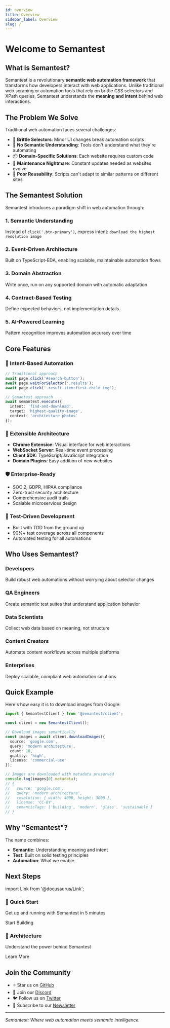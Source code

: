 ```yaml
---
id: overview
title: Overview
sidebar_label: Overview
slug: /
---
```


# Welcome to Semantest

## What is Semantest?

Semantest is a revolutionary **semantic web automation framework** that transforms how developers interact with web applications. Unlike traditional web scraping or automation tools that rely on brittle CSS selectors and XPath queries, Semantest understands the **meaning and intent** behind web interactions.

## The Problem We Solve

Traditional web automation faces several challenges:

- 🔧 **Brittle Selectors**: Minor UI changes break automation scripts
- 🤖 **No Semantic Understanding**: Tools don't understand what they're automating
- 📦 **Domain-Specific Solutions**: Each website requires custom code
- 🔄 **Maintenance Nightmare**: Constant updates needed as websites evolve
- 🧩 **Poor Reusability**: Scripts can't adapt to similar patterns on different sites

## The Semantest Solution

Semantest introduces a paradigm shift in web automation through:

### 1. **Semantic Understanding**
Instead of `click('.btn-primary')`, express intent: `download the highest resolution image`

### 2. **Event-Driven Architecture**
Built on TypeScript-EDA, enabling scalable, maintainable automation flows

### 3. **Domain Abstraction**
Write once, run on any supported domain with automatic adaptation

### 4. **Contract-Based Testing**
Define expected behaviors, not implementation details

### 5. **AI-Powered Learning**
Pattern recognition improves automation accuracy over time

## Core Features

### 🎯 Intent-Based Automation
```typescript
// Traditional approach
await page.click('#search-button');
await page.waitForSelector('.results');
await page.click('.result-item:first-child img');

// Semantest approach
await semantest.execute({
  intent: 'find-and-download',
  target: 'highest-quality-image',
  context: 'architecture photos'
});
```

### 🔌 Extensible Architecture
- **Chrome Extension**: Visual interface for web interactions
- **WebSocket Server**: Real-time event processing
- **Client SDK**: TypeScript/JavaScript integration
- **Domain Plugins**: Easy addition of new websites

### 🛡️ Enterprise-Ready
- SOC 2, GDPR, HIPAA compliance
- Zero-trust security architecture
- Comprehensive audit trails
- Scalable microservices design

### 🧪 Test-Driven Development
- Built with TDD from the ground up
- 90%+ test coverage across all components
- Automated testing for all automations

## Who Uses Semantest?

### Developers
Build robust web automations without worrying about selector changes

### QA Engineers
Create semantic test suites that understand application behavior

### Data Scientists
Collect web data based on meaning, not structure

### Content Creators
Automate content workflows across multiple platforms

### Enterprises
Deploy scalable, compliant web automation solutions

## Quick Example

Here's how easy it is to download images from Google:

```typescript
import { SemantestClient } from '@semantest/client';

const client = new SemantestClient();

// Download images semantically
const images = await client.downloadImages({
  source: 'google.com',
  query: 'modern architecture',
  count: 10,
  quality: 'high',
  license: 'commercial-use'
});

// Images are downloaded with metadata preserved
console.log(images[0].metadata);
// {
//   source: 'google.com',
//   query: 'modern architecture',
//   resolution: { width: 4000, height: 3000 },
//   license: 'CC-BY',
//   semanticTags: ['building', 'modern', 'glass', 'sustainable']
// }
```

## Why "Semantest"?

The name combines:
- **Semantic**: Understanding meaning and intent
- **Test**: Built on solid testing principles
- **Automation**: What we enable

## Next Steps

import Link from '@docusaurus/Link';

<div className="row">
  <div className="col col--6">
    <div className="card">
      <div className="card__header">
        <h3>🚀 Quick Start</h3>
      </div>
      <div className="card__body">
        <p>Get up and running with Semantest in 5 minutes</p>
      </div>
      <div className="card__footer">
        <Link
          className="button button--primary button--block"
          to="/docs/getting-started/quick-start">
          Start Building
        </Link>
      </div>
    </div>
  </div>
  <div className="col col--6">
    <div className="card">
      <div className="card__header">
        <h3>📖 Architecture</h3>
      </div>
      <div className="card__body">
        <p>Understand the power behind Semantest</p>
      </div>
      <div className="card__footer">
        <Link
          className="button button--secondary button--block"
          to="/docs/architecture/introduction">
          Learn More
        </Link>
      </div>
    </div>
  </div>
</div>

## Join the Community

- ⭐ Star us on [GitHub](https://github.com/semantest)
- 💬 Join our [Discord](https://discord.gg/semantest)
- 🐦 Follow us on [Twitter](https://twitter.com/semantest)
- 📧 Subscribe to our [Newsletter](https://semantest.com/newsletter)

---

*Semantest: Where web automation meets semantic intelligence.*